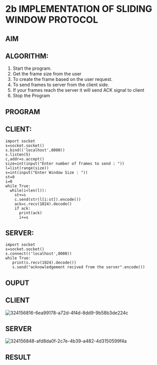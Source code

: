 # 2b IMPLEMENTATION OF SLIDING WINDOW PROTOCOL
## AIM
## ALGORITHM:
1. Start the program.
2. Get the frame size from the user
3. To create the frame based on the user request.
4. To send frames to server from the client side.
5. If your frames reach the server it will send ACK signal to client
6. Stop the Program
## PROGRAM
## CLIENT:
```
import socket
s=socket.socket()
s.bind(('localhost',8000))
s.listen(5)
c,addr=s.accept()
size=int(input("Enter number of frames to send : "))
l=list(range(size))
s=int(input("Enter Window Size : "))
st=0
i=0
while True:
  while(i<len(l)):
    st+=s
    c.send(str(l[i:st]).encode())
    ack=c.recv(1024).decode()
    if ack:
      print(ack)
      i+=s
```
## SERVER:
```
import socket
s=socket.socket()
s.connect(('localhost',8000))
while True: 
   print(s.recv(1024).decode())
   s.send("acknowledgement recived from the server".encode())
```
## OUPUT
## CLIENT
![324156816-6ea99178-a72d-4f4d-8dd9-9b58b3de224c](https://github.com/HemapriyaOfficial/2b_SLIDING_WINDOW_PROTOCOL/assets/147114275/2cbd3cb4-797b-45df-b612-5775caae18da)
## SERVER
![324156848-afd8da0f-2c7e-4b39-a482-4d3150599f4a](https://github.com/HemapriyaOfficial/2b_SLIDING_WINDOW_PROTOCOL/assets/147114275/9b02870d-d122-46fc-801a-67f3dde0ea80)

## RESULT
